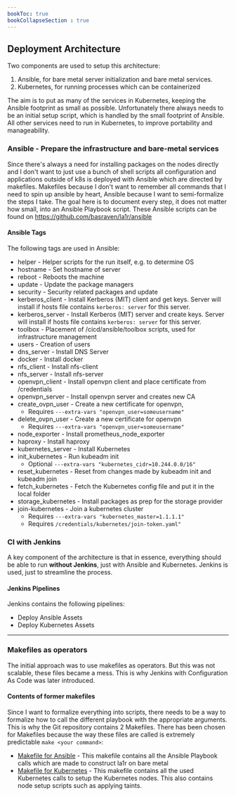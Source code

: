 ```yaml
---
bookToc: true
bookCollapseSection : true
---
```


## Deployment Architecture
Two components are used to setup this architecture:

1. Ansible, for bare metal server initialization and bare metal services.
2. Kubernetes, for running processes which can be containerized

The aim is to put as many of the services in Kubernetes, keeping the Ansible footprint as small as possible.
Unfortunately there always needs to be an initial setup script, which is handled by the small footprint of Ansible.
All other services need to run in Kubernetes, to improve portability and manageability.

### Ansible - Prepare the infrastructure and bare-metal services
Since there's always a need for installing packages on the nodes directly and I don't want to just use a bunch of shell scripts all configuration and applications outside of k8s is deployed with Ansible which are directed by makefiles. Makefiles because I don't want to remember all commands that I need to spin up ansible by heart, Ansible because I want to semi-formalize the steps I take.
The goal here is to document every step, it does not matter how small, into an Ansible Playbook script.
These Ansible scripts can be found on <https://github.com/basraven/la1r/ansible>

#### Ansible Tags
The following tags are used in Ansible:
* helper                - Helper scripts for the run itself, e.g. to determine OS
* hostname              - Set hostname of server
* reboot                - Reboots the machine
* update                - Update the package managers
* security              - Security related packages and update
* kerberos_client       - Install Kerberos (MIT) client and get keys. Server will install if hosts file contains ```kerberos: server``` for this server.
* kerberos_server       - Install Kerberos (MIT) server and create keys. Server will install if hosts file contains ```kerberos: server``` for this server.
* toolbox               - Placement of /cicd/ansible/toolbox scripts, used for infrastructure management
* users                 - Creation of users
* dns_server            - Install DNS Server
* docker                - Install docker
* nfs_client            - Install nfs-client
* nfs_server            - Install nfs-server
* openvpn_client        - Install openvpn client and place certificate from /credentials
* openvpn_server        - Install openvpn server and creates new CA
* create_ovpn_user      - Create a new certificate for openvpn,
  * Requires ```---extra-vars "openvpn_user=someusername"```
* delete_ovpn_user   - Create a new certificate for openvpn
  * Requires ```---extra-vars "openvpn_user=someusername"```
* node_exporter         - Install prometheus_node_exporter
* haproxy               - Install haproxy
* kubernetes_server     - Install Kubernetes
* init_kubernetes       - Run kubeadm init
  * Optional ```---extra-vars "kubernetes_cidr=10.244.0.0/16"```
* reset_kubernetes      - Reset from changes made by kubeadm init and kubeadm join
* fetch_kubernetes      - Fetch the Kubernetes config file and put it in the local folder
* storage_kubernetes    - Install packages as prep for the storage provider
* join-kubernetes       - Join a kubernetes cluster
  * Requires ```---extra-vars "kubernetes_master=1.1.1.1"```
  * Requires ```/credentials/kubernetes/join-token.yaml"```

### CI with Jenkins
A key component of the architecture is that in essence, everything should be able to run **without Jenkins**, just with Ansible and Kubernetes.
Jenkins is used, just to streamline the process.

#### Jenkins Pipelines
Jenkins contains the following pipelines:

* Deploy Ansible Assets
* Deploy Kubernetes Assets

---

### Makefiles as operators
The initial approach was to use makefiles as operators. But this was not scalable, these files became a mess.
This is why Jenkins with Configuration As Code was later introduced.

#### Contents of former makefiles
Since I want to formalize everything into scripts, there needs to be a way to formalize how to call the different playbook with the appropriate arguments.
This is why the Git repository contains 2 Makefiles. There has been chosen for Makefiles because the way these files are called is extremely predictable ```make <your command>```:

* [Makefile for Ansible](/) - This makefile contains all the Ansible Playbook calls which are made to construct la1r on bare metal
* [Makefile for Kubernetes](/) - This makefile contains all the used Kubernetes calls to setup the Kubernetes nodes. This also contains node setup scripts such as applying taints.
